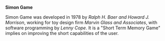 **Simon Game**

  Simon Game was developed in 1978 by _Ralph H. Baer and Howard J. Morrison_, working for toy design firm _Marvin Glass and Associates_, with software programming by _Lenny Cope_. It is a "Short Term Memory Game" implies on improving the short capabilities of the user.
  
  
